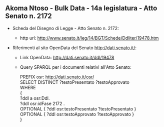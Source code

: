 ## Akoma Ntoso - Bulk Data - 14a legislatura - Atto Senato n. 2172 ##

* Scheda del Disegno di Legge - Atto Senato n. 2172:
	* http url: http://www.senato.it/leg/14/BGT/Schede/Ddliter/19478.htm

* Riferimenti al sito OpenData del Senato http://dati.senato.it/:
	* Link OpenData: http://dati.senato.it/ddl/19478
	* Query SPARQL per i documenti relativi all'Atto Senato:

        PREFIX osr: <http://dati.senato.it/osr/>  
		SELECT DISTINCT ?testoPresentato ?testoApprovato  
		WHERE  
		{  
		    ?ddl a osr:Ddl.  
		    ?ddl osr:idFase 2172 .  
		    OPTIONAL { ?ddl osr:testoPresentato ?testoPresentato }  
		    OPTIONAL { ?ddl osr:testoApprovato ?testoApprovato }  
		}
		